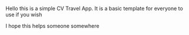Hello this is a simple CV Travel App. It is a basic template for everyone to use if you wish 

I hope this helps someone somewhere